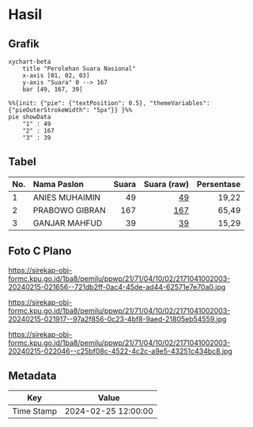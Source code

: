 # Hasil

## Grafik

```mermaid
xychart-beta
    title "Perolehan Suara Nasional"
    x-axis [01, 02, 03]
    y-axis "Suara" 0 --> 167
    bar [49, 167, 39]
```

```mermaid
%%{init: {"pie": {"textPosition": 0.5}, "themeVariables": {"pieOuterStrokeWidth": "5px"}} }%%
pie showData
    "1" : 49
    "2" : 167
    "3" : 39
```

## Tabel

| No. | Nama Paslon    | Suara | Suara (raw) | Persentase |
|:--- |:-------------- | -----:| -----------:| ----------:|
| 1   | ANIES MUHAIMIN | 49    | [49][p-1]   | 19,22      |
| 2   | PRABOWO GIBRAN | 167   | [167][p-2]  | 65,49      |
| 3   | GANJAR MAHFUD  | 39    | [39][p-3]   | 15,29      |


[p-1]: https://github.com/gigit-pemilu/pemilu-2024/blob/main/pilpres/hitung-suara/sub/21-kepulauan-riau/sub/71-kota-batam/sub/04-nongsa/sub/1002-batu-besar/sub/003-tps/sub/paslon-1.txt
[p-2]: https://github.com/gigit-pemilu/pemilu-2024/blob/main/pilpres/hitung-suara/sub/21-kepulauan-riau/sub/71-kota-batam/sub/04-nongsa/sub/1002-batu-besar/sub/003-tps/sub/paslon-2.txt
[p-3]: https://github.com/gigit-pemilu/pemilu-2024/blob/main/pilpres/hitung-suara/sub/21-kepulauan-riau/sub/71-kota-batam/sub/04-nongsa/sub/1002-batu-besar/sub/003-tps/sub/paslon-3.txt

## Foto C Plano

https://sirekap-obj-formc.kpu.go.id/1ba8/pemilu/ppwp/21/71/04/10/02/2171041002003-20240215-021656--721db2ff-0ac4-45de-ad44-62571e7e70a0.jpg

https://sirekap-obj-formc.kpu.go.id/1ba8/pemilu/ppwp/21/71/04/10/02/2171041002003-20240215-021917--97a2f856-0c23-4bf8-9aed-21805eb54559.jpg

https://sirekap-obj-formc.kpu.go.id/1ba8/pemilu/ppwp/21/71/04/10/02/2171041002003-20240215-022046--c25bf08c-4522-4c2c-a9e5-43251c434bc8.jpg


## Metadata

| Key        | Value               |
| ---------- | ------------------- |
| Time Stamp | 2024-02-25 12:00:00 |




